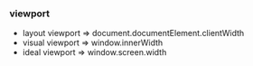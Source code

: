 ### viewport
- layout viewport => document.documentElement.clientWidth
- visual viewport => window.innerWidth
- ideal viewport => window.screen.width 
